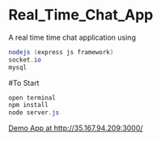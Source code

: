 # Real_Time_Chat_App
A real time time chat application using  


```java
nodejs (express js framework) 
socket.io
mysql 
```
#To Start
```java
open terminal
npm install
node server.js
```


<a href="http://35.167.94.209:3000/">Demo App      at http://35.167.94.209:3000/</a>

